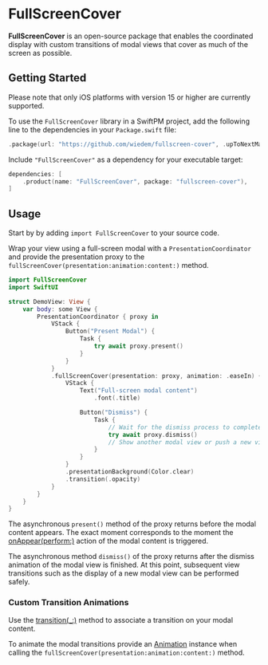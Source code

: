 # FullScreenCover

**FullScreenCover** is an open-source package that enables the coordinated display with custom transitions of modal views that cover as much of the screen as possible.

## Getting Started

Please note that only iOS platforms with version 15 or higher are currently supported.

To use the `FullScreenCover` library in a SwiftPM project, add the following line to the dependencies in your `Package.swift` file:

```swift
.package(url: "https://github.com/wiedem/fullscreen-cover", .upToNextMajor(from: "1.0.0")),
```

Include `"FullScreenCover"` as a dependency for your executable target:

```swift
dependencies: [
    .product(name: "FullScreenCover", package: "fullscreen-cover"),
]
```

## Usage

Start by by adding `import FullScreenCover` to your source code.

Wrap your view using a full-screen modal with a `PresentationCoordinator` and provide the presentation proxy to the `fullScreenCover(presentation:animation:content:)` method.

```swift
import FullScreenCover
import SwiftUI

struct DemoView: View {
    var body: some View {
        PresentationCoordinator { proxy in
            VStack {
                Button("Present Modal") {
                    Task {
                        try await proxy.present()
                    }
                }
            }
            .fullScreenCover(presentation: proxy, animation: .easeIn) {
                VStack {
                    Text("Full-screen modal content")
                        .font(.title)

                    Button("Dismiss") {
                        Task {
                            // Wait for the dismiss process to complete to prevent animation and transition issues.
                            try await proxy.dismiss()
                            // Show another modal view or push a new view on the current navigation stack.
                        }
                    }
                }
                .presentationBackground(Color.clear)
                .transition(.opacity)
            }
        }
    }
}
```

The asynchronous `present()` method of the proxy returns before the modal content appears.
The exact moment corresponds to the moment the [onAppear(perform:)](https://developer.apple.com/documentation/swiftui/view/onappear%28perform%3A%29) action of the modal content is triggered.

The asynchronous method `dismiss()` of the proxy returns after the dismiss animation of the modal view is finished.
At this point, subsequent view transitions such as the display of a new modal view can be performed safely.

### Custom Transition Animations

Use the [transition(_:)](https://developer.apple.com/documentation/swiftui/view/transition%28_%3A%29-5h5h0) method to associate a transition on your modal content.

To animate the modal transitions provide an [Animation](https://developer.apple.com/documentation/swiftui/animation) instance when calling the `fullScreenCover(presentation:animation:content:)` method.

